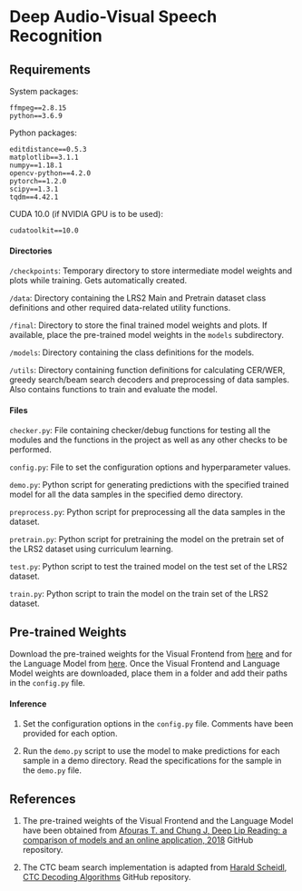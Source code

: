 # Deep Audio-Visual Speech Recognition


## Requirements

System packages:

	ffmpeg==2.8.15
	python==3.6.9

Python packages:

	editdistance==0.5.3
	matplotlib==3.1.1
	numpy==1.18.1
	opencv-python==4.2.0
	pytorch==1.2.0
	scipy==1.3.1
	tqdm==4.42.1

CUDA 10.0 (if NVIDIA GPU is to be used):

	cudatoolkit==10.0



#### Directories

`/checkpoints`: Temporary directory to store intermediate model weights and plots while training. Gets automatically created.

`/data`: Directory containing the LRS2 Main and Pretrain dataset class definitions and other required data-related utility functions.

`/final`: Directory to store the final trained model weights and plots. If available, place the pre-trained model weights in the `models` subdirectory.

`/models`: Directory containing the class definitions for the models.

`/utils`: Directory containing function definitions for calculating CER/WER, greedy search/beam search decoders and preprocessing of data samples. Also contains functions to train and evaluate the model.

#### Files

`checker.py`: File containing checker/debug functions for testing all the modules and the functions in the project as well as any other checks to be performed.

`config.py`: File to set the configuration options and hyperparameter values.

`demo.py`: Python script for generating predictions with the specified trained model for all the data samples in the specified demo directory.

`preprocess.py`: Python script for preprocessing all the data samples in the dataset.

`pretrain.py`: Python script for pretraining the model on the pretrain set of the LRS2 dataset using curriculum learning.

`test.py`: Python script to test the trained model on the test set of the LRS2 dataset.

`train.py`: Python script to train the model on the train set of the LRS2 dataset.



## Pre-trained Weights

Download the pre-trained weights for the Visual Frontend from [here](https://drive.google.com/file/d/1cgpu3X6WFbkrMDaHGX-8SWzj4gS-lU6s/view?usp=drivesdk) and for the Language Model from [here](https://drive.google.com/file/d/19viuy3ZXDkmigzdEiRGSZZG1TXwqw3Tb/view?usp=drivesdk). Once the Visual Frontend and Language Model weights are downloaded, place them in a folder and add their paths in the `config.py` file.




#### Inference

1. Set the configuration options in the `config.py` file. Comments have been provided for each option.

2. Run the `demo.py` script to use the model to make predictions for each sample in a demo directory. Read the specifications for the sample in the `demo.py` file.



## References

1. The pre-trained weights of the Visual Frontend and the Language Model have been obtained from [Afouras T. and Chung J, Deep Lip Reading: a comparison of models and an online application, 2018](https://github.com/afourast/deep_lip_reading) GitHub repository.

2. The CTC beam search implementation is adapted from [Harald Scheidl, CTC Decoding Algorithms](https://github.com/githubharald/CTCDecoder) GitHub repository.


